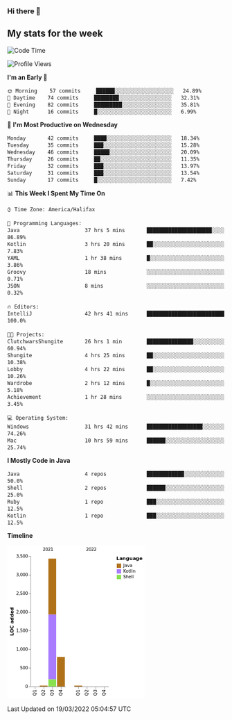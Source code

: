 ### Hi there 👋

## My stats for the week
<!--START_SECTION:waka-->
![Code Time](http://img.shields.io/badge/Code%20Time-99%20hrs%2033%20mins-blue)

![Profile Views](http://img.shields.io/badge/Profile%20Views-112-blue)

**I'm an Early 🐤** 

```text
🌞 Morning    57 commits     ██████░░░░░░░░░░░░░░░░░░░   24.89% 
🌆 Daytime    74 commits     ████████░░░░░░░░░░░░░░░░░   32.31% 
🌃 Evening    82 commits     █████████░░░░░░░░░░░░░░░░   35.81% 
🌙 Night      16 commits     █░░░░░░░░░░░░░░░░░░░░░░░░   6.99%

```
📅 **I'm Most Productive on Wednesday** 

```text
Monday       42 commits     ████░░░░░░░░░░░░░░░░░░░░░   18.34% 
Tuesday      35 commits     ███░░░░░░░░░░░░░░░░░░░░░░   15.28% 
Wednesday    46 commits     █████░░░░░░░░░░░░░░░░░░░░   20.09% 
Thursday     26 commits     ██░░░░░░░░░░░░░░░░░░░░░░░   11.35% 
Friday       32 commits     ███░░░░░░░░░░░░░░░░░░░░░░   13.97% 
Saturday     31 commits     ███░░░░░░░░░░░░░░░░░░░░░░   13.54% 
Sunday       17 commits     █░░░░░░░░░░░░░░░░░░░░░░░░   7.42%

```


📊 **This Week I Spent My Time On** 

```text
⌚︎ Time Zone: America/Halifax

💬 Programming Languages: 
Java                     37 hrs 5 mins       █████████████████████░░░░   86.89% 
Kotlin                   3 hrs 20 mins       ██░░░░░░░░░░░░░░░░░░░░░░░   7.83% 
YAML                     1 hr 38 mins        █░░░░░░░░░░░░░░░░░░░░░░░░   3.86% 
Groovy                   18 mins             ░░░░░░░░░░░░░░░░░░░░░░░░░   0.71% 
JSON                     8 mins              ░░░░░░░░░░░░░░░░░░░░░░░░░   0.32%

🔥 Editors: 
IntelliJ                 42 hrs 41 mins      █████████████████████████   100.0%

🐱‍💻 Projects: 
ClutchwarsShungite       26 hrs 1 min        ███████████████░░░░░░░░░░   60.94% 
Shungite                 4 hrs 25 mins       ██░░░░░░░░░░░░░░░░░░░░░░░   10.38% 
Lobby                    4 hrs 22 mins       ██░░░░░░░░░░░░░░░░░░░░░░░   10.26% 
Wardrobe                 2 hrs 12 mins       █░░░░░░░░░░░░░░░░░░░░░░░░   5.18% 
Achievement              1 hr 28 mins        ░░░░░░░░░░░░░░░░░░░░░░░░░   3.45%

💻 Operating System: 
Windows                  31 hrs 42 mins      ██████████████████░░░░░░░   74.26% 
Mac                      10 hrs 59 mins      ██████░░░░░░░░░░░░░░░░░░░   25.74%

```

**I Mostly Code in Java** 

```text
Java                     4 repos             ████████████░░░░░░░░░░░░░   50.0% 
Shell                    2 repos             ██████░░░░░░░░░░░░░░░░░░░   25.0% 
Ruby                     1 repo              ███░░░░░░░░░░░░░░░░░░░░░░   12.5% 
Kotlin                   1 repo              ███░░░░░░░░░░░░░░░░░░░░░░   12.5%

```


**Timeline**

![Chart not found](https://raw.githubusercontent.com/lyndseyy/lyndseyy/main/charts/bar_graph.png) 


 Last Updated on 19/03/2022 05:04:57 UTC
<!--END_SECTION:waka-->